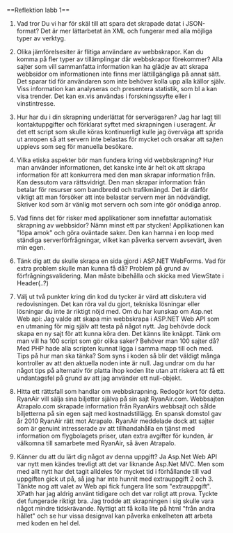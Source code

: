 ﻿==Reflektion labb 1==
1. Vad tror Du vi har för skäl till att spara det skrapade datat i JSON-format?
   Det är mer lättarbetat än XML och fungerar med alla möjliga typer av verktyg.

2. Olika jämförelsesiter är flitiga användare av webbskrapor. Kan du komma på fler typer av tillämplingar där webbskrapor förekommer?
   Alla sajter som vill sammanfatta information kan ha glädje av att skrapa webbsidor om informationen inte finns mer lättillgängliga på annat sätt. Det sparar tid för användaren som inte behöver kolla upp alla källor själv.
   Viss information kan analyseras och presentera statistik, som bl a kan visa trender. Det kan ex.vis användas i forskningssyfte eller i vinstintresse.
   
3. Hur har du i din skrapning underlättat för serverägaren?
   Jag har lagt till kontaktuppgifter och förklarat syftet med skrapningen i useragent.
   Är det ett script som skulle köras kontinuerligt kulle jag överväga att sprida ut anropen så att servern inte belastas för mycket och orsakar att sajten upplevs som seg för manuella besökare.

4. Vilka etiska aspekter bör man fundera kring vid webbskrapning?
   Hur man använder informationen, det kanske inte är helt ok att skrapa information för att konkurrera med den man skrapar information från. Kan dessutom vara rättsvidrigt.
   Den man skrapar information från betalar för resurser som bandbredd och trafikmängd. Det är därför viktigt att man försöker att inte belastar servern mer än nödvändigt. Skriver kod som är vänlig mot servern och som inte gör onödiga anrop.

5. Vad finns det för risker med applikationer som innefattar automatisk skrapning av webbsidor? Nämn minst ett par stycken!
   Applikationen kan "löpa amok" och göra oväntade saker. Den kan hamna i en loop med ständiga serverförfrågningar, vilket kan påverka servern avsevärt, även min egen.

6. Tänk dig att du skulle skrapa en sida gjord i ASP.NET WebForms. Vad för extra problem skulle man kunna få då?
   Problem på grund av förfrågningsvalidering. Man måste bibehålla och skicka med ViewState i Header(..?)

7. Välj ut två punkter kring din kod du tycker är värd att diskutera vid redovisningen. Det kan röra val du gjort, tekniska lösningar eller lösningar du inte är riktigt nöjd med.
   Om du har kunskap om Asp.net Web api: Jag valde att skapa min webbskrapa i ASP.NET Web API som en utmaning för mig själv att testa på något nytt. Jag behövde dock skapa en ny sajt för att kunna köra den. Det känns lite knäppt. Tänk om man vill ha 100 script som gör olika saker? Behöver man 100 sajter då? Med PHP hade alla scripten kunnat ligga i samma mapp till och med. Tips på hur man ska tänka?
   Som syns i koden så blir det väldigt många kontroller av att den aktuella noden inte är null. Jag undrar om du har något tips på alternativ för platta ihop koden lite utan att riskera att få ett undantagsfel på grund av att jag använder ett null-objekt.

8. Hitta ett rättsfall som handlar om webbskrapning. Redogör kort för detta.
   RyanAir vill sälja sina biljetter själva på sin sajt RyanAir.com. Webbsajten Atrapalo.com skrapade information från RyanAirs webbsajt och sålde biljetterna på sin egen sajt med kostnadstillägg. En spansk domstol gav år 2010 RyanAir rätt mot Atrapalo. RyanAir meddelade dock att sajter som är genuint intresserade av att tillhandahålla en tjänst med information om flygbolagets priser, utan extra avgifter för kunden, är välkomna till samarbete med RyanAir, så även Atrapalo.

9. Känner du att du lärt dig något av denna uppgift?
   Ja Asp.Net Web API var nytt men kändes trevligt att det var liknande Asp.Net MVC. Men som med allt nytt har det tagit alldeles för mycket tid i förhållande till vad uppgiften gick ut på, så jag har inte hunnit med extrauppgift 2 och 3. Tänkte nog att valet av Web api fick fungera lite som "extrauppgift".
   XPath har jag aldrig använt tidigare och det var roligt att prova. Tyckte det fungerade riktigt bra.
   Jag trodde att skrapningen i sig skulle vara något mindre tidskrävande. Nyttigt att få kolla lite på html "från andra hållet" och se hur vissa designval kan påverka enkelheten att arbeta med koden en hel del.
